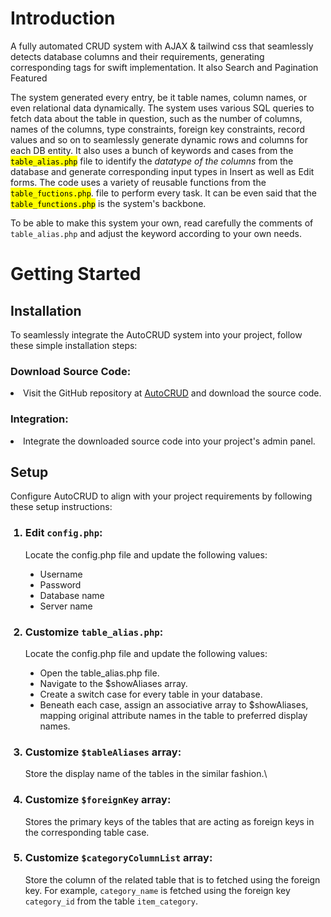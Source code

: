 <h1>Introduction</h1>
A fully automated CRUD system with AJAX & tailwind css that seamlessly detects database columns and their requirements, generating corresponding tags for swift implementation. It also Search and Pagination Featured 

The system generated every entry, be it table names, column names, or even relational data dynamically. The system uses various SQL queries to fetch data about the table in question, such as the number of columns, names of the columns, type constraints, foreign key constraints, record values and so on to seamlessly generate dynamic rows and columns for each DB entity. It also uses a bunch of keywords and cases from the <mark>`table_alias.php`</mark> file to  identify the *datatype of the columns* from the database and generate corresponding input types in Insert as well as Edit forms. The code uses a variety of reusable functions from the <mark>`table_fuctions.php`</mark>. file to perform every task. It can be even said that the <mark>`table_functions.php`</mark> is the system's backbone. 

To be able to make this system your own, read carefully the comments of `table_alias.php` and adjust the keyword according to your own needs. 
 
<h1>Getting Started</h1>
<h2>Installation</h2>
To seamlessly integrate the AutoCRUD system into your project, follow these simple installation steps:
<h3> Download Source Code:</h3>
  <li>Visit the GitHub repository at <a href="https://github.com/omsrivastava512/AutoCRUD">AutoCRUD</a> and download the source code.
<h3>Integration:</h3>
  <li>Integrate the downloaded source code into your project's admin panel.



<h2>Setup</h2>
Configure AutoCRUD to align with your project requirements by following these setup instructions:
<ol>
  <h3> <li>
    
  Edit `config.php`:
  </h3>Locate the config.php file and update the following values:
  <ul>
    <li type = disc>Username
    <li type = disc>Password
    <li type = disc>Database name
    <li type = disc>Server name
  </ul>

   <h3> <li>
    
  Customize `table_alias.php`:
  </h3>Locate the config.php file and update the following values:
  <ul>
    <li type = disc>Open the table_alias.php file.
    <li type = disc>Navigate to the $showAliases array.
    <li type = disc>Create a switch case for every table in your database.
    <li type = disc>Beneath each case, assign an associative array to $showAliases, mapping original attribute names in the table to preferred display names.
  </ul>

   <h3> <li> 
     
   Customize `$tableAliases` array:
   </h3> 
    Store the display name of the tables in the similar fashion.\

   <h3> <li> 
     
   Customize `$foreignKey` array:
   </h3> Stores the primary keys of the tables that are acting as foreign keys in the corresponding table case.

  <h3> <li> 
     
   Customize `$categoryColumnList` array:
   </h3> 

  Store the column of the related table that is to fetched using the foreign key. For example, `category_name` is fetched using the foreign key `category_id` from the table `item_category`.
 
   

</ol>


